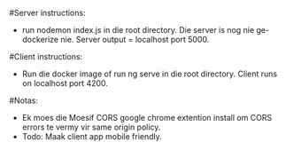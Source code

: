 #Server instructions:
- run nodemon index.js in die root directory. Die server is nog nie ge-dockerize nie. Server output = localhost port 5000.

#Client instructions:
- Run die docker image of run ng serve in die root directory. Client runs on localhost port 4200.

#Notas:
- Ek moes die Moesif CORS google chrome extention install om CORS errors te vermy vir same origin policy.
- Todo: Maak client app mobile friendly.


